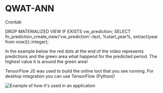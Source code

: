 # QWAT-ANN

Crontab

DROP MATERIALIZED VIEW IF EXISTS vw_prediction; SELECT fn_prediction_create_view('vw_prediction'::text, %start_year%, extract(year from now())::integer);

In the example below the red dots at the end of the video represents predictions and the green area what happend for the predicted period. The highest value it is around the green area!

TensorFlow JS was used to build the online tool that you see running. For desktop integration you can use TensorFlow (Python)!

![Example of how it's used in an application](https://github.com/bogdanvaduva/QWAT-ANN/blob/main/prediction.gif)

